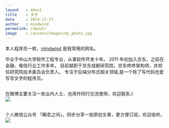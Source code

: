```yaml
---
layout   : about
title    : 关于
date     : 2014-11-17
author   : mindwind
permalink: /about/
image    : /assets/images/my_photo.jpg
---
```



本人程序员一枚，[mindwind](http://mindwind.me) 是我常用的网名。

毕业于中山大学软件工程专业，从事软件开发十年。
2011 年初加入京东，之前在金融、电信行业工作多年。
目前就职于京东成都研究院，京东咚咚架构师，并担任研究院技术委员会负责人。
专注于后端分布式相关领域,是一个除了写代码也爱写写文字的程序员。

## <i class="fa fa-weibo"></i>
在微博主要关注一些业内人士、也用作同行交流使用，欢迎联系:)  
<a href="http://weibo.com/u/2050652402?s=6uyXnP"><img border="0" src="http://service.t.sina.com.cn/widget/qmd/2050652402/f583b339/1.png"/></a>

## <i class="fa fa-wechat"></i>
个人微信公众号 「瞬息之间」，同步分享一些原创文章，更方便订阅，欢迎收听。
![](/assets/images/qrcode_wechat.jpg)
